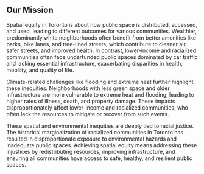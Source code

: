 ## Our Mission

Spatial equity in Toronto is about how public space is distributed, accessed, and used, leading to different outcomes for various communities. Wealthier, predominantly white neighborhoods often benefit from better amenities like parks, bike lanes, and tree-lined streets, which contribute to cleaner air, safer streets, and improved health. In contrast, lower-income and racialized communities often face underfunded public spaces dominated by car traffic and lacking essential infrastructure, exacerbating disparities in health, mobility, and quality of life.

Climate-related challenges like flooding and extreme heat further highlight these inequities. Neighborhoods with less green space and older infrastructure are more vulnerable to extreme heat and flooding, leading to higher rates of illness, death, and property damage. These impacts disproportionately affect lower-income and racialized communities, who often lack the resources to mitigate or recover from such events.

These spatial and environmental inequities are deeply tied to racial justice. The historical marginalization of racialized communities in Toronto has resulted in disproportionate exposure to environmental hazards and inadequate public spaces. Achieving spatial equity means addressing these injustices by redistributing resources, improving infrastructure, and ensuring all communities have access to safe, healthy, and resilient public spaces.

